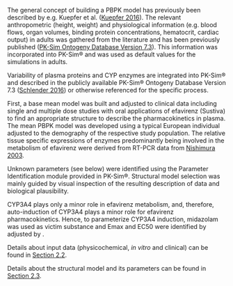 The general concept of building a PBPK model has previously been described by e.g. Kuepfer et al. ([Kuepfer 2016](#5-References)). The relevant anthropometric (height, weight) and physiological information (e.g. blood flows, organ volumes, binding protein concentrations, hematocrit, cardiac output) in adults was gathered from the literature and has been previously published ([PK-Sim Ontogeny Database Version 7.3](#5-References)). This information was incorporated into PK-Sim® and was used as default values for the simulations in adults.

Variability of plasma proteins and CYP enzymes are integrated into PK-Sim® and described in the publicly available PK-Sim® Ontogeny Database Version 7.3 ([Schlender 2016](#5-References)) or otherwise referenced for the specific process.

First, a base mean model was built and adjusted to clinical data including single and multiple dose studies with oral applications of efavirenz (Sustiva) to find an appropriate structure to describe the pharmacokinetics in plasma. The mean PBPK model was developed using a typical European individual adjusted to the demography of the respective study population. The relative tissue specific expressions of enzymes predominantly being involved in the metabolism of efavirenz were derived from RT-PCR data from [Nishimura 2003](#5-References).

Unknown parameters (see below) were identified using the Parameter Identification module provided in PK-Sim®. Structural model selection was mainly guided by visual inspection of the resulting description of data and biological plausibility.

CYP3A4 plays only a minor role in efavirenz metabolism, and, therefore, auto-induction of CYP3A4 plays a minor role for efavirenz pharmacokinetics. Hence, to parameterize CYP3A4 induction, midazolam was used as victim substance and Emax and EC50 were identified by adjusted by . 

Details about input data (physicochemical, *in vitro* and clinical) can be found in  [Section 2.2](#22-Data).

Details about the structural model and its parameters can be found in  [Section 2.3](#23-Model-Parameters-and-Assumptions).

